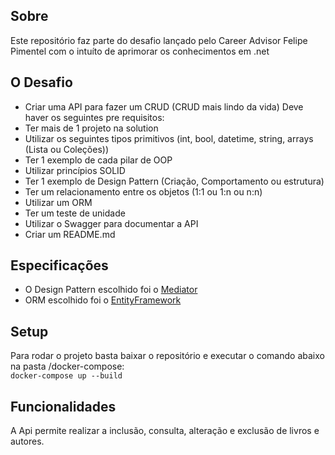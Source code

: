 ## Sobre
Este repositório faz parte do desafio lançado pelo Career Advisor Felipe Pimentel com o intuíto de aprimorar os conhecimentos em .net

## O Desafio

- Criar uma API para fazer um CRUD (CRUD mais lindo da vida)
Deve haver os seguintes pre requisitos:
- Ter mais de 1 projeto na solution
- Utilizar os seguintes tipos primitivos (int, bool, datetime, string, arrays (Lista ou Coleções))
- Ter 1 exemplo de cada pilar de OOP
- Utilizar princípios SOLID
- Ter 1 exemplo de Design Pattern (Criação, Comportamento ou estrutura)
- Ter um relacionamento entre os objetos (1:1 ou 1:n ou n:n)
- Utilizar um ORM
- Ter um teste de unidade
- Utilizar o Swagger para documentar a API
- Criar um README.md

## Especificações
 - O Design Pattern escolhido foi o [Mediator](https://refactoring.guru/pt-br/design-patterns/mediator) 
 - ORM escolhido foi o [EntityFramework](https://learn.microsoft.com/en-us/ef/)
 
## Setup
 Para rodar o projeto basta baixar o repositório e executar o comando abaixo na pasta /docker-compose:</br>
 ``` docker-compose up --build ```

## Funcionalidades
A Api permite realizar a inclusão, consulta, alteração e exclusão de livros e autores.

